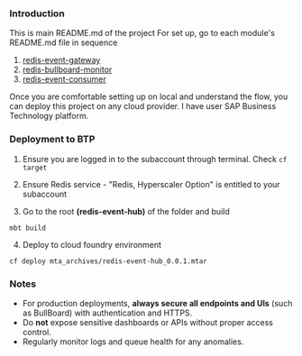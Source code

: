### Introduction

This is main README.md of the project
For set up, go to each module's README.md file in sequence

1. [redis-event-gateway](/modules/redis-event-gateway/README.md)
2. [redis-bullboard-monitor](/modules/redis-bullboard-monitor/README.md)
3. [redis-event-consumer](/modules/redis-event-consumer/README.md)

Once you are comfortable setting up on local and understand the flow, you can deploy this project on
any cloud provider. I have user SAP Business Technology platform.

### Deployment to BTP

1. Ensure you are logged in to the subaccount through terminal. Check `cf target`

2. Ensure Redis service - "Redis, Hyperscaler Option" is entitled to your subaccount

3. Go to the root **(redis-event-hub)** of the folder and build 
```
mbt build
```

4. Deploy to cloud foundry environment
```
cf deploy mta_archives/redis-event-hub_0.0.1.mtar
```

### Notes

- For production deployments, **always secure all endpoints and UIs** (such as BullBoard) with authentication and HTTPS.
- Do **not** expose sensitive dashboards or APIs without proper access control.
- Regularly monitor logs and queue health for any anomalies.

